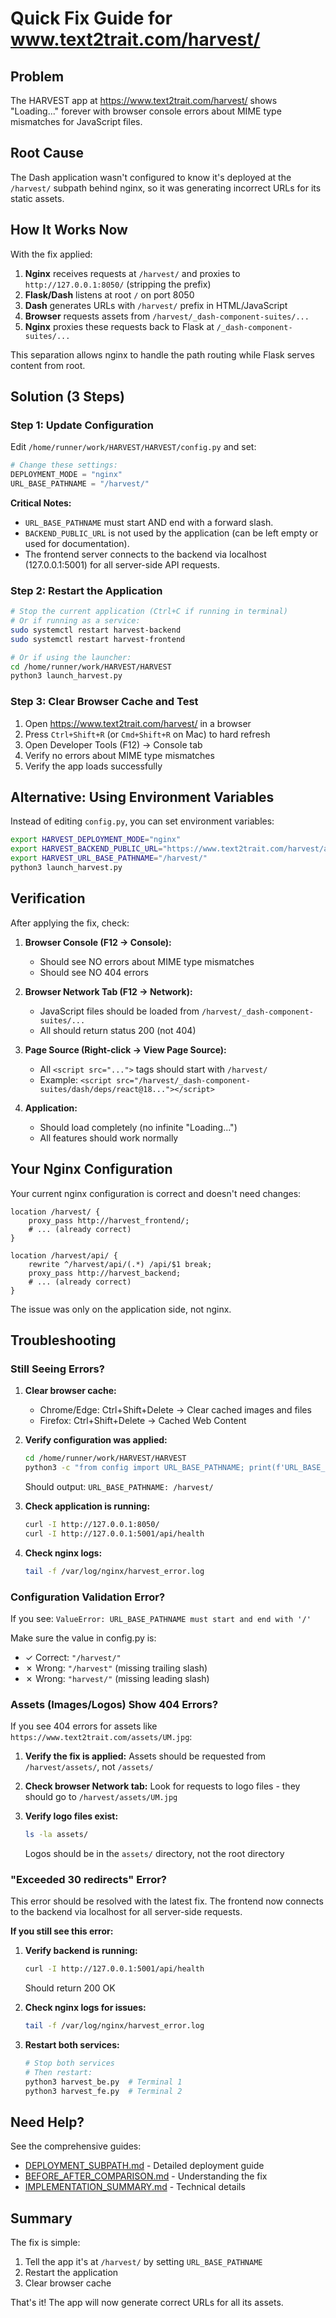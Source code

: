 # Quick Fix Guide for www.text2trait.com/harvest/

## Problem
The HARVEST app at https://www.text2trait.com/harvest/ shows "Loading..." forever with browser console errors about MIME type mismatches for JavaScript files.

## Root Cause
The Dash application wasn't configured to know it's deployed at the `/harvest/` subpath behind nginx, so it was generating incorrect URLs for its static assets.

## How It Works Now

With the fix applied:
1. **Nginx** receives requests at `/harvest/` and proxies to `http://127.0.0.1:8050/` (stripping the prefix)
2. **Flask/Dash** listens at root `/` on port 8050
3. **Dash** generates URLs with `/harvest/` prefix in HTML/JavaScript
4. **Browser** requests assets from `/harvest/_dash-component-suites/...`
5. **Nginx** proxies these requests back to Flask at `/_dash-component-suites/...`

This separation allows nginx to handle the path routing while Flask serves content from root.

## Solution (3 Steps)

### Step 1: Update Configuration

Edit `/home/runner/work/HARVEST/HARVEST/config.py` and set:

```python
# Change these settings:
DEPLOYMENT_MODE = "nginx"
URL_BASE_PATHNAME = "/harvest/"
```

**Critical Notes:** 
- `URL_BASE_PATHNAME` must start AND end with a forward slash.
- `BACKEND_PUBLIC_URL` is not used by the application (can be left empty or used for documentation).
- The frontend server connects to the backend via localhost (127.0.0.1:5001) for all server-side API requests.

### Step 2: Restart the Application

```bash
# Stop the current application (Ctrl+C if running in terminal)
# Or if running as a service:
sudo systemctl restart harvest-backend
sudo systemctl restart harvest-frontend

# Or if using the launcher:
cd /home/runner/work/HARVEST/HARVEST
python3 launch_harvest.py
```

### Step 3: Clear Browser Cache and Test

1. Open https://www.text2trait.com/harvest/ in a browser
2. Press `Ctrl+Shift+R` (or `Cmd+Shift+R` on Mac) to hard refresh
3. Open Developer Tools (F12) → Console tab
4. Verify no errors about MIME type mismatches
5. Verify the app loads successfully

## Alternative: Using Environment Variables

Instead of editing `config.py`, you can set environment variables:

```bash
export HARVEST_DEPLOYMENT_MODE="nginx"
export HARVEST_BACKEND_PUBLIC_URL="https://www.text2trait.com/harvest/api"
export HARVEST_URL_BASE_PATHNAME="/harvest/"
python3 launch_harvest.py
```

## Verification

After applying the fix, check:

1. **Browser Console (F12 → Console):**
   - Should see NO errors about MIME type mismatches
   - Should see NO 404 errors

2. **Browser Network Tab (F12 → Network):**
   - JavaScript files should be loaded from `/harvest/_dash-component-suites/...`
   - All should return status 200 (not 404)

3. **Page Source (Right-click → View Page Source):**
   - All `<script src="...">` tags should start with `/harvest/`
   - Example: `<script src="/harvest/_dash-component-suites/dash/deps/react@18..."></script>`

4. **Application:**
   - Should load completely (no infinite "Loading...")
   - All features should work normally

## Your Nginx Configuration

Your current nginx configuration is correct and doesn't need changes:

```nginx
location /harvest/ {
    proxy_pass http://harvest_frontend/;
    # ... (already correct)
}

location /harvest/api/ {
    rewrite ^/harvest/api/(.*) /api/$1 break;
    proxy_pass http://harvest_backend;
    # ... (already correct)
}
```

The issue was only on the application side, not nginx.

## Troubleshooting

### Still Seeing Errors?

1. **Clear browser cache:**
   - Chrome/Edge: Ctrl+Shift+Delete → Clear cached images and files
   - Firefox: Ctrl+Shift+Delete → Cached Web Content

2. **Verify configuration was applied:**
   ```bash
   cd /home/runner/work/HARVEST/HARVEST
   python3 -c "from config import URL_BASE_PATHNAME; print(f'URL_BASE_PATHNAME: {URL_BASE_PATHNAME}')"
   ```
   Should output: `URL_BASE_PATHNAME: /harvest/`

3. **Check application is running:**
   ```bash
   curl -I http://127.0.0.1:8050/
   curl -I http://127.0.0.1:5001/api/health
   ```

4. **Check nginx logs:**
   ```bash
   tail -f /var/log/nginx/harvest_error.log
   ```

### Configuration Validation Error?

If you see: `ValueError: URL_BASE_PATHNAME must start and end with '/'`

Make sure the value in config.py is:
- ✓ Correct: `"/harvest/"`
- ✗ Wrong: `"/harvest"` (missing trailing slash)
- ✗ Wrong: `"harvest/"` (missing leading slash)

### Assets (Images/Logos) Show 404 Errors?

If you see 404 errors for assets like `https://www.text2trait.com/assets/UM.jpg`:

1. **Verify the fix is applied:**
   Assets should be requested from `/harvest/assets/`, not `/assets/`
   
2. **Check browser Network tab:**
   Look for requests to logo files - they should go to `/harvest/assets/UM.jpg`

3. **Verify logo files exist:**
   ```bash
   ls -la assets/
   ```
   Logos should be in the `assets/` directory, not the root directory

### "Exceeded 30 redirects" Error?

This error should be resolved with the latest fix. The frontend now connects to the backend via localhost for all server-side requests.

**If you still see this error:**

1. **Verify backend is running:**
   ```bash
   curl -I http://127.0.0.1:5001/api/health
   ```
   Should return 200 OK

2. **Check nginx logs for issues:**
   ```bash
   tail -f /var/log/nginx/harvest_error.log
   ```

3. **Restart both services:**
   ```bash
   # Stop both services
   # Then restart:
   python3 harvest_be.py  # Terminal 1
   python3 harvest_fe.py  # Terminal 2
   ```

## Need Help?

See the comprehensive guides:
- [DEPLOYMENT_SUBPATH.md](DEPLOYMENT_SUBPATH.md) - Detailed deployment guide
- [BEFORE_AFTER_COMPARISON.md](BEFORE_AFTER_COMPARISON.md) - Understanding the fix
- [IMPLEMENTATION_SUMMARY.md](IMPLEMENTATION_SUMMARY.md) - Technical details

## Summary

The fix is simple:
1. Tell the app it's at `/harvest/` by setting `URL_BASE_PATHNAME`
2. Restart the application
3. Clear browser cache

That's it! The app will now generate correct URLs for all its assets.

